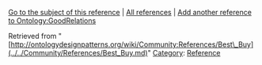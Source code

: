 [Go to the subject of this reference](../../Ontology/GoodRelations.md "Ontology:GoodRelations") | [All references](../../Community/References.1.md "Community:References") | [Add another reference to Ontology:GoodRelations](http://ontologydesignpatterns.org/wiki/Special:AddData/Reference?Reference[Subject]=Ontology:GoodRelations&subject=Ontology:GoodRelations)


Retrieved from "[http://ontologydesignpatterns.org/wiki/Community:References/Best\_Buy](../../Community/References/Best_Buy.md)"
 [Category](http://ontologydesignpatterns.org/wiki/Special:Categories "Special:Categories"): [Reference](../../Category/Reference.md "Category:Reference")